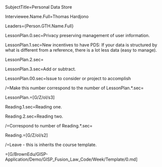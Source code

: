 SubjectTitle=Personal Data Store

Interviewee.Name.Full=Thomas Hardjono

Leaders={Person.GTH.Name.Full}

LessonPlan.0.sec=Privacy preserving management of user information.

LessonPlan.1.sec=New incentives to have PDS: If your data is structured by
what is different from a reference, there is a lot less data (easy to manage).

LessonPlan.2.sec=

LessonPlan.3.sec=Add or subtract.

LessonPlan.00.sec=Issue to consider or project to accomplish

/=Make this number correspond to the number of LessonPlan.*.sec=

LessonPlan.=[G/Z/ol/s3]

Reading.1.sec=Reading one.

Reading.2.sec=Reading two.

/=Correspond to number of Reading.*.sec=

Reading.=[G/Z/ol/s2]

/=Leave - this is inherits the course template.

=[G/BrownEdu/GISP-Application/Demo/GISP_Fusion_Law_Code/Week/Template/0.md]
